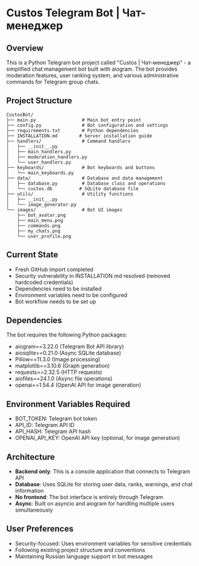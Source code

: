 # Custos Telegram Bot | Чат-менеджер

## Overview
This is a Python Telegram bot project called "Custos | Чат-менеджер" - a simplified chat management bot built with aiogram. The bot provides moderation features, user ranking system, and various administrative commands for Telegram group chats.

## Project Structure
```
CustosBot/
├── main.py                 # Main bot entry point
├── config.py               # Bot configuration and settings
├── requirements.txt        # Python dependencies
├── INSTALLATION.md        # Server installation guide
├── handlers/               # Command handlers
│   ├── __init__.py
│   ├── main_handlers.py
│   ├── moderation_handlers.py
│   └── user_handlers.py
├── keyboards/              # Bot keyboards and buttons
│   └── main_keyboards.py
├── data/                   # Database and data management
│   ├── database.py         # Database class and operations
│   └── custos.db          # SQLite database file
├── utils/                  # Utility functions
│   ├── __init__.py
│   └── image_generator.py
└── images/                 # Bot UI images
    ├── bot_avatar.png
    ├── main_menu.png
    ├── commands.png
    ├── my_chats.png
    └── user_profile.png
```

## Current State
- Fresh GitHub import completed
- Security vulnerability in INSTALLATION.md resolved (removed hardcoded credentials)
- Dependencies need to be installed
- Environment variables need to be configured
- Bot workflow needs to be set up

## Dependencies
The bot requires the following Python packages:
- aiogram==3.22.0 (Telegram Bot API library)
- aiosqlite==0.21.0 (Async SQLite database)
- Pillow==11.3.0 (Image processing)
- matplotlib==3.10.6 (Graph generation)
- requests==2.32.5 (HTTP requests)
- aiofiles==24.1.0 (Async file operations)
- openai==1.54.4 (OpenAI API for image generation)

## Environment Variables Required
- BOT_TOKEN: Telegram bot token
- API_ID: Telegram API ID
- API_HASH: Telegram API hash
- OPENAI_API_KEY: OpenAI API key (optional, for image generation)

## Architecture
- **Backend only**: This is a console application that connects to Telegram API
- **Database**: Uses SQLite for storing user data, ranks, warnings, and chat information
- **No frontend**: The bot interface is entirely through Telegram
- **Async**: Built on asyncio and aiogram for handling multiple users simultaneously

## User Preferences
- Security-focused: Uses environment variables for sensitive credentials
- Following existing project structure and conventions
- Maintaining Russian language support in bot messages